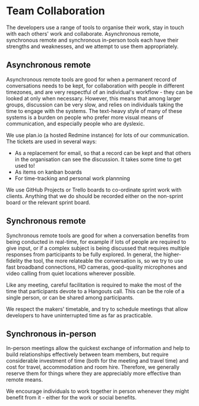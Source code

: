 Team Collaboration
==================

The developers use a range of tools to organise their work, stay in touch with each others' work and collaborate. Asynchronous remote, synchronous remote and synchronous in-person tools each have their strengths and weaknesses, and we attempt to use them appropriately.

Asynchronous remote
-------------------

Asynchronous remote tools are good for when a permanent record of conversations needs to be kept, for collaboration with people in different timezones, and are very respectful of an individual's workflow - they can be looked at only when necessary. However, this means that among larger groups, discussion can be very slow, and relies on individuals taking the time to engage with the systems. The text-heavy style of many of these systems is a burden on people who prefer more visual means of communication, and especially people who are dyslexic.

We use plan.io (a hosted Redmine instance) for lots of our communication. The tickets are used in several ways:
- As a replacement for email, so that a record can be kept and that others in the organisation can see the discussion. It takes some time to get used to!
- As items on kanban boards
- For time-tracking and personal work plannning

We use GitHub Projects or Trello boards to co-ordinate sprint work with clients. Anything that we do should be recorded either on the non-sprint board or the relevant sprint board.

Synchronous remote
------------------

Synchronous remote tools are good for when a conversation benefits from being conducted in real-time, for example if lots of people are required to give input, or if a complex subject is being discussed that requires multiple responses from participants to be fully explored. In general, the higher-fidelity the tool, the more relateable the conversation is, so we try to use fast broadband connections, HD cameras, good-quality microphones and video calling from quiet locations wherever possible.

Like any meeting, careful facilitation is required to make the most of the time that participants devote to a Hangouts call. This can be the role of a single person, or can be shared among participants.

We respect the makers' timetable, and try to schedule meetings that allow developers to have uninterrupted time as far as practicable.


Synchronous in-person
---------------------

In-person meetings allow the quickest exchange of information and help to build relationships effectively between team members, but require considerable investment of time (both for the meeting and travel time) and cost for travel, accommodation and room hire. Therefore, we generally reserve them for things where they are appreciably more effective than remote means.

We encourage individuals to work together in person whenever they might benefit from it - either for the work or social benefits.

